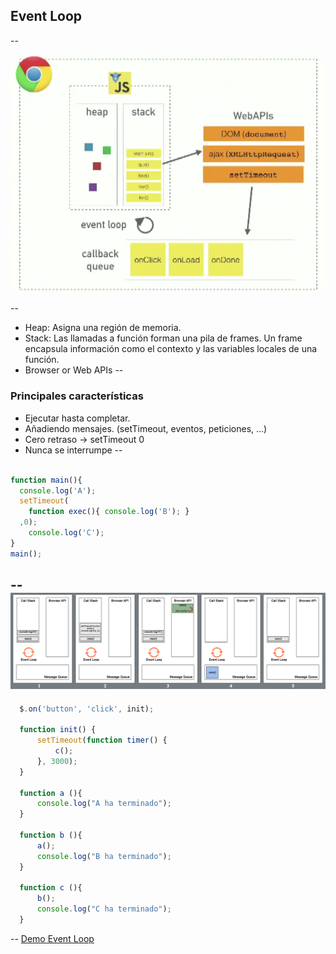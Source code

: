 ## Event Loop

--

![EventLoop](/img/eventloop.png)

--
* Heap: Asigna una región de memoria.
* Stack: Las llamadas a función forman una pila de frames. Un frame encapsula información como el contexto y las variables locales de una función.
* Browser or Web APIs
--
### Principales características
* Ejecutar hasta completar.
* Añadiendo mensajes. (setTimeout, eventos, peticiones, ...)
* Cero retraso -> setTimeout 0
* Nunca se interrumpe
--
```javascript

function main(){
  console.log('A');
  setTimeout(
    function exec(){ console.log('B'); }
  ,0);
	console.log('C');
}
main();
```
--
![EventLoop](/img/eventloop3.png)
--
```javascript
  $.on('button', 'click', init);

  function init() {
      setTimeout(function timer() {
          c();
      }, 3000);
  }

  function a (){
      console.log("A ha terminado");
  }

  function b (){
      a();
      console.log("B ha terminado");
  }

  function c (){
      b();
      console.log("C ha terminado");
  }
```
--
[Demo Event Loop](http://latentflip.com/loupe/?code=JC5vbignYnV0dG9uJywgJ2NsaWNrJywgZnVuY3Rpb24gb25DbGljaygpIHsKICAgIHNldFRpbWVvdXQoZnVuY3Rpb24gdGltZXIoKSB7CiAgICAgICAgY29uc29sZS5sb2coJ1lvdSBjbGlja2VkIHRoZSBidXR0b24hJyk7ICAgIAogICAgfSwgMjAwMCk7Cn0pOwoKY29uc29sZS5sb2coIkhpISIpOwoKc2V0VGltZW91dChmdW5jdGlvbiB0aW1lb3V0KCkgewogICAgY29uc29sZS5sb2coIkNsaWNrIHRoZSBidXR0b24hIik7Cn0sIDUwMDApOwoKY29uc29sZS5sb2coIldlbGNvbWUgdG8gbG91cGUuIik7!!!PGJ1dHRvbj5DbGljayBtZSE8L2J1dHRvbj4%3D)
